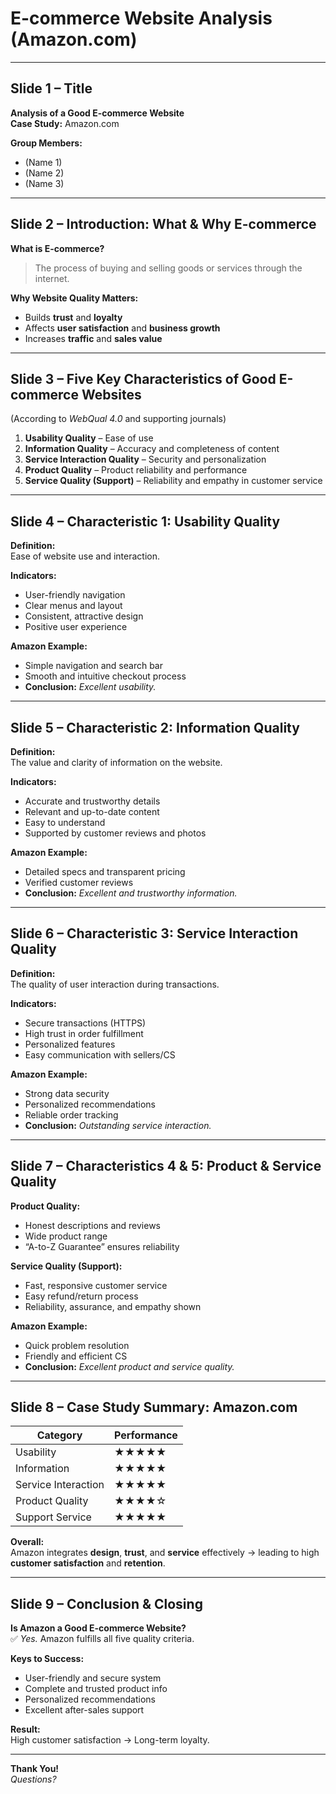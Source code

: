 # E-commerce Website Analysis (Amazon.com)

---

## Slide 1 – Title
**Analysis of a Good E-commerce Website**  
**Case Study:** Amazon.com  

**Group Members:**  
- (Name 1)  
- (Name 2)  
- (Name 3)

---

## Slide 2 – Introduction: What & Why E-commerce

**What is E-commerce?**  
> The process of buying and selling goods or services through the internet.

**Why Website Quality Matters:**  
- Builds **trust** and **loyalty**  
- Affects **user satisfaction** and **business growth**  
- Increases **traffic** and **sales value**

---

## Slide 3 – Five Key Characteristics of Good E-commerce Websites

(According to *WebQual 4.0* and supporting journals)

1. **Usability Quality** – Ease of use  
2. **Information Quality** – Accuracy and completeness of content  
3. **Service Interaction Quality** – Security and personalization  
4. **Product Quality** – Product reliability and performance  
5. **Service Quality (Support)** – Reliability and empathy in customer service

---

## Slide 4 – Characteristic 1: Usability Quality

**Definition:**  
Ease of website use and interaction.

**Indicators:**  
- User-friendly navigation  
- Clear menus and layout  
- Consistent, attractive design  
- Positive user experience

**Amazon Example:**  
- Simple navigation and search bar  
- Smooth and intuitive checkout process  
- **Conclusion:** *Excellent usability.*

---

## Slide 5 – Characteristic 2: Information Quality

**Definition:**  
The value and clarity of information on the website.

**Indicators:**  
- Accurate and trustworthy details  
- Relevant and up-to-date content  
- Easy to understand  
- Supported by customer reviews and photos

**Amazon Example:**  
- Detailed specs and transparent pricing  
- Verified customer reviews  
- **Conclusion:** *Excellent and trustworthy information.*

---

## Slide 6 – Characteristic 3: Service Interaction Quality

**Definition:**  
The quality of user interaction during transactions.

**Indicators:**  
- Secure transactions (HTTPS)  
- High trust in order fulfillment  
- Personalized features  
- Easy communication with sellers/CS

**Amazon Example:**  
- Strong data security  
- Personalized recommendations  
- Reliable order tracking  
- **Conclusion:** *Outstanding service interaction.*

---

## Slide 7 – Characteristics 4 & 5: Product & Service Quality

**Product Quality:**  
- Honest descriptions and reviews  
- Wide product range  
- “A-to-Z Guarantee” ensures reliability  

**Service Quality (Support):**  
- Fast, responsive customer service  
- Easy refund/return process  
- Reliability, assurance, and empathy shown  

**Amazon Example:**  
- Quick problem resolution  
- Friendly and efficient CS  
- **Conclusion:** *Excellent product and service quality.*

---

## Slide 8 – Case Study Summary: Amazon.com

| Category | Performance |
|-----------|--------------|
| Usability | ★★★★★ |
| Information | ★★★★★ |
| Service Interaction | ★★★★★ |
| Product Quality | ★★★★☆ |
| Support Service | ★★★★★ |

**Overall:**  
Amazon integrates **design**, **trust**, and **service** effectively → leading to high **customer satisfaction** and **retention**.

---

## Slide 9 – Conclusion & Closing

**Is Amazon a Good E-commerce Website?**  
✅ *Yes.* Amazon fulfills all five quality criteria.

**Keys to Success:**  
- User-friendly and secure system  
- Complete and trusted product info  
- Personalized recommendations  
- Excellent after-sales support  

**Result:**  
High customer satisfaction → Long-term loyalty.

---

**Thank You!**  
*Questions?*
